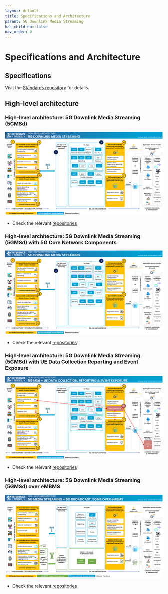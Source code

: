 ```yaml
---
layout: default
title: Specifications and Architecture
parent: 5G Downlink Media Streaming
has_children: false
nav_order: 0
---
```


# Specifications and Architecture

## Specifications
Visit the [Standards repository](https://5g-mag.github.io/Standards/pages/5g-media-streaming.html) for details.

## High-level architecture

### High-level architecture: 5G Downlink Media Streaming (5GMSd)

<img src="../../assets/images/projects/5gms_diagram.png">

 * Check the relevant [repositories](./repositories.html)

### High-level architecture: 5G Downlink Media Streaming (5GMSd) with 5G Core Network Components

<img src="../../assets/images/projects/5gms_diagram.png">

 * Check the relevant [repositories](./repositories.html)

### High-level architecture: 5G Downlink Media Streaming (5GMSd) with UE Data Collection Reporting and Event Exposure

<img src="../../assets/images/projects/5gms_uedc_diagram.png">

 * Check the relevant [repositories](./repositories.html)

### High-level architecture: 5G Downlink Media Streaming (5GMSd) over eMBMS

<img src="../../assets/images/projects/5gms_5gbc_diagram.png">

 * Check the relevant [repositories](./repositories.html)
